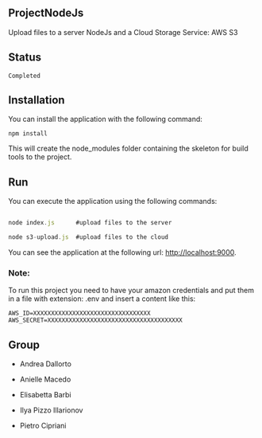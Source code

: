 ## ProjectNodeJs

Upload files to a server NodeJs and a Cloud Storage Service: AWS S3

## Status

```
Completed
```

## Installation

You can install the application with the following command:

```
npm install
```

This will create the node_modules folder containing the skeleton for build tools to the project. 


## Run

You can execute the application using the following commands:

```javascript

node index.js      #upload files to the server

node s3-upload.js  #upload files to the cloud
```

You can see the application at the following url: [http://localhost:9000](http://localhost:9000).

### Note:

To run this project you need to have your amazon credentials and put them in a file with extension: .env and insert a content like this:

```
AWS_ID=XXXXXXXXXXXXXXXXXXXXXXXXXXXXXXXXX
AWS_SECRET=XXXXXXXXXXXXXXXXXXXXXXXXXXXXXXXXXXXXXX
```

## Group

* Andrea Dallorto

* Anielle Macedo

* Elisabetta Barbi

* Ilya Pizzo Illarionov

* Pietro Cipriani


  
